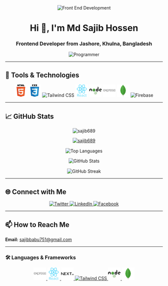 <div align="center">
  <img src="https://www.optimalvirtualemployee.com/wp-content/uploads/2023/01/front-end-development.gif" alt="Front End Development" width="500"/>
</div>

<h1 align="center">Hi 👋, I'm Md Sajib Hossen</h1>
<h3 align="center">Frontend Developer from Jashore, Khulna, Bangladesh</h3>

<div align="center">
  <img width="500" src="https://cdn.dribbble.com/users/1162077/screenshots/3848914/programmer.gif" alt="Programmer" />
</div>

---

## 🚀 Tools & Technologies

<p align="center">
  <img src="https://raw.githubusercontent.com/devicons/devicon/master/icons/html5/html5-original-wordmark.svg" alt="HTML" width="40" height="40" />
  <img src="https://raw.githubusercontent.com/devicons/devicon/master/icons/css3/css3-original-wordmark.svg" alt="CSS3" width="40" height="40" />
  <img src="https://www.vectorlogo.zone/logos/tailwindcss/tailwindcss-icon.svg" alt="Tailwind CSS" width="40" height="40" />
  <img src="https://raw.githubusercontent.com/devicons/devicon/master/icons/react/react-original-wordmark.svg" alt="React" width="40" height="40" />
  <img src="https://raw.githubusercontent.com/devicons/devicon/master/icons/nodejs/nodejs-original-wordmark.svg" alt="Node.js" width="40" height="40" />
  <img src="https://raw.githubusercontent.com/devicons/devicon/master/icons/express/express-original-wordmark.svg" alt="Express.js" width="40" height="40" />
  <img src="https://raw.githubusercontent.com/devicons/devicon/master/icons/mongodb/mongodb-original.svg" alt="MongoDB" width="40" height="40" />
  <img src="https://www.vectorlogo.zone/logos/firebase/firebase-icon.svg" alt="Firebase" width="40" height="40" />
</p>

---

## 📈 GitHub Stats

<p align="center">
  <img src="https://komarev.com/ghpvc/?username=sajib689&label=Profile%20views&color=0e75b6&style=flat" alt="sajib689" />
</p>

<p align="center">
  <a href="https://github.com/ryo-ma/github-profile-trophy">
    <img src="https://github-profile-trophy.vercel.app/?username=sajib689" alt="sajib689" />
  </a>
</p>

<p align="center">
  <img align="center" src="https://github-readme-stats.vercel.app/api/top-langs?username=sajib689&show_icons=true&locale=en&layout=compact" alt="Top Languages" />
</p>

<p align="center">
  <img align="center" src="https://github-readme-stats.vercel.app/api?username=sajib689&show_icons=true&locale=en" alt="GitHub Stats" />
</p>

<p align="center">
  <img align="center" src="https://github-readme-streak-stats.herokuapp.com/?user=sajib689&" alt="GitHub Streak" />
</p>

---

## 🌐 Connect with Me

<p align="center">
  <a href="https://twitter.com/sajibbabu4" target="_blank">
    <img src="https://img.shields.io/twitter/follow/sajibbabu4?logo=twitter&style=for-the-badge" alt="Twitter" />
  </a>
  <a href="https://linkedin.com/in/md-sajib-hossen-35b352248" target="_blank">
    <img src="https://img.shields.io/badge/LinkedIn-0A66C2?style=for-the-badge&logo=linkedin&logoColor=white" alt="LinkedIn" />
  </a>
  <a href="https://fb.com/100008519531471" target="_blank">
    <img src="https://img.shields.io/badge/Facebook-1877F2?style=for-the-badge&logo=facebook&logoColor=white" alt="Facebook" />
  </a>
</p>

---

## 📫 How to Reach Me

**Email:** [sajibbabu751@gmail.com](mailto:sajibbabu751@gmail.com)

---

### 🛠 Languages & Frameworks

<p align="center">
  <a href="https://expressjs.com" target="_blank">
    <img src="https://raw.githubusercontent.com/devicons/devicon/master/icons/express/express-original-wordmark.svg" alt="Express.js" width="40" height="40" />
  </a>
  <a href="https://reactjs.org/" target="_blank">
    <img src="https://raw.githubusercontent.com/devicons/devicon/master/icons/react/react-original-wordmark.svg" alt="React" width="40" height="40" />
  </a>
<a href="https://nextjs.org/" target="_blank" rel="noopener noreferrer">
  <img src="https://raw.githubusercontent.com/devicons/devicon/master/icons/nextjs/nextjs-original-wordmark.svg" alt="Next.js" width="40" height="40" />
</a>
  <a href="https://tailwindcss.com/" target="_blank">
    <img src="https://www.vectorlogo.zone/logos/tailwindcss/tailwindcss-icon.svg" alt="Tailwind CSS" width="40" height="40" />
  </a>
  <a href="https://nodejs.org/" target="_blank">
    <img src="https://raw.githubusercontent.com/devicons/devicon/master/icons/nodejs/nodejs-original-wordmark.svg" alt="Node.js" width="40" height="40" />
  </a>
  <a href="https://www.mongodb.com/" target="_blank">
    <img src="https://raw.githubusercontent.com/devicons/devicon/master/icons/mongodb/mongodb-original.svg" alt="MongoDB" width="40" height="40" />
  </a>
</p>
